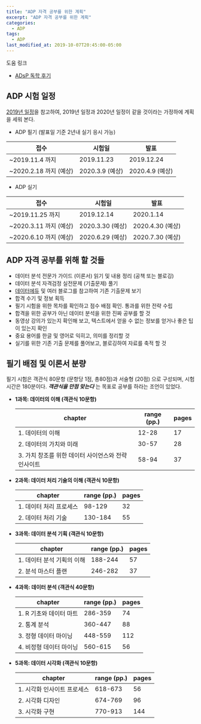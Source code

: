```yaml
---
title: "ADP 자격 공부를 위한 계획"
excerpt: "ADP 자격 공부를 위한 계획"
categories:
  - ADP
tags:
  - ADP
last_modified_at: 2019-10-07T20:45:00-05:00
---
```


도움 링크

* [ADsP 독학 후기](http://blog.naver.com/PostView.nhn?blogId=aung7706&logNo=221487796916&parentCategoryNo=&categoryNo=16&viewDate=&isShowPopularPosts=true&from=search)



## ADP 시험 일정

[2019년 일정](http://www.dbguide.net/da.db?cmd=snb4_1_list)을 참고하여, 2019년 일정과 2020년 일정이 같을 것이라는 가정하에 계획을 세워 본다.

* ADP 필기 (발표일 기준 2년내 실기 응시 가능)

| 접수                   | 시험일          | 발표            |
| ---------------------- | --------------- | --------------- |
| ~2019.11.4 까지        | 2019.11.23      | 2019.12.24      |
| ~2020.2.18 까지 (예상) | 2020.3.9 (예상) | 2020.4.9 (예상) |

* ADP 실기

| 접수                   | 시험일           | 발표             |
| ---------------------- | ---------------- | ---------------- |
| ~2019.11.25 까지       | 2019.12.14       | 2020.1.14        |
| ~2020.3.11 까지 (예상) | 2020.3.30 (예상) | 2020.4.30 (예상) |
| ~2020.6.10 까지 (예상) | 2020.6.29 (예상) | 2020.7.30 (예상) |




## ADP 자격 공부를 위해 할 것들

* 데이터 분석 전문가 가이드 (이론서) 읽기 및 내용 정리 (공책 또는 블로깅)
* 데이터 분석 자격검정 실전문제 (기출문제) 풀기
* [데이터에듀](http://www.dataedu.kr/) 및 여러 블로그를 참고하여 기존 기출문제 보기
* 합격 수기 및 정보 획득
* 필기 시험을 위한 목차를 확인하고 점수 배점 확인. 통과를 위한 전략 수립
* 합격을 위한 공부가 아닌 데이터 분석을 위한 진짜 공부를 할 것
* 동영상 강의가 있는지 확인해 보고, 텍스트에서 얻을 수 없는 정보를 얻거나 좋은 팁이 있는지 확인
* 중요 용어를 한글 및 영어로 익히고, 의미를 정리할 것
* 실기를 위한 기존 기출 문제를 풀어보고, 블로깅하여 자료를 축적 할 것



## 필기 배점 및 이론서 분량

필기 시험은 객관식 80문항 (문항당 1점, 총80점)과 서술형 (20점) 으로 구성되며, 시험시간은 180분이다. _**객관식을 만점 맞는다**_ 는 목표로 공부를 하라는 조언이 있었다.

* **1과목: 데이터의 이해 (객관식 10문항)**

  | chapter                                             | range (pp.) | pages |
  | --------------------------------------------------- | ----------- | ----- |
  | 1. 데이터의 이해                                    | 12-28       | 17    |
  | 2. 데이터의 가치와 미래                             | 30-57       | 28    |
  | 3. 가치 창조를 위한 데이터 사이언스와 전략 인사이트 | 58-94       | 37    |

* **2과목: 데이터 처리 기술의 이해 (객관식 10문항)**

  | chapter                 | range (pp.) | pages |
  | ----------------------- | ----------- | ----- |
  | 1. 데이터 처리 프로세스 | 98-129      | 32    |
  | 2. 데이터 처리 기술     | 130-184     | 55    |

* **3과목: 데이터 분석 기획 (객관식 10문항)**

  | chapter                    | range (pp.) | pages |
  | -------------------------- | ----------- | ----- |
  | 1. 데이터 분석 기획의 이해 | 188-244     | 57    |
  | 2. 분석 마스터 플랜        | 246-282     | 37    |

* **4과목: 데이터 분석 (객관식 40문항)**

  | chapter                 | range (pp.) | pages |
  | ----------------------- | ----------- | ----- |
  | 1. R 기초와 데이터 마트 | 286-359     | 74    |
  | 2. 통계 분석            | 360-447     | 88    |
  | 3. 정형 데이터 마이닝   | 448-559     | 112   |
  | 4. 비정형 데이터 마이닝 | 560-615     | 56    |

* **5과목: 데이터 시각화 (객관식 10문항)**

  | chapter                     | range (pp.) | pages |
  | --------------------------- | ----------- | ----- |
  | 1. 시각화 인사이트 프로세스 | 618-673     | 56    |
  | 2. 시각화 디자인            | 674-769     | 96    |
  | 3. 시각화 구현              | 770-913     | 144   |

